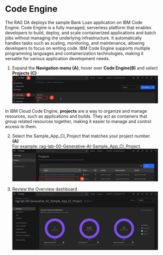 # Code Engine

The RAG DA deploys the sample Bank Loan application on IBM Code Engine. Code Engine is a fully managed, serverless platform that enables developers to build, deploy, and scale containerized applications and batch jobs without managing the underlying infrastructure. It automatically handles tasks such as scaling, monitoring, and maintenance, allowing developers to focus on writing code. IBM Code Engine supports multiple programming languages and containerization technologies, making it versatile for various application development needs.

1. Expand the **Navigation menu (A)**, hover over **Code Engine(B)** and select **Projects (C)**
![alt text](../images/1.5.1-n.png)

In IBM Cloud Code Engine, **projects** are a way to organize and manage resources, such as applications and builds. They act as containers that group related resources together, making it easier to manage and control access to them. 

2. Select the Sample_App_CI_Project that matches your project number. **(A)** <br>
For example: rag-lab-00-Generative-AI-Sample_App_CI_Project. 
![alt text](../images/1.5.2-n.png)

3. Review the Overview dashboard 
![alt text](../images/1.5.3-n.png)